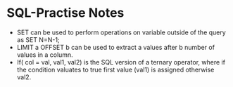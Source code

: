 # SQL-Practise Notes

- SET can be used to perform operations on variable outside of the query as SET N=N-1;
- LIMIT a OFFSET b can be used to extract a values after b number of values in a column.
- If( col = val, val1, val2) is the SQL version of a ternary operator, where if the condition valuates to true first value (val1) is assigned otherwise val2.

